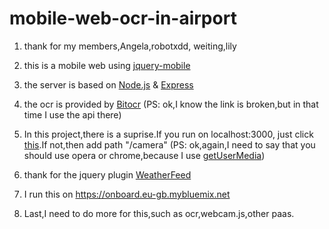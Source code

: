 # mobile-web-ocr-in-airport
1. thank for my members,Angela,robotxdd,
weiting,lily

1. this is a mobile web using [jquery-mobile](https://jquerymobile.com)

1. the server is based on [Node.js](https://nodejs.org) & [Express](http://expressjs.com)

1. the ocr is provided by [Bitocr](www.bitocr.com) (PS: ok,I know the link is broken,but in that time I use the api there)

1. In this project,there is a suprise.If you run on localhost:3000, just click [this](https://localhost:3000/camera).If not,then add path "/camera" (PS: ok,again,I need to say that you should use opera or chrome,because I use [getUserMedia](http://caniuse.com/#search=getUserMedia))

1. thank for the jquery plugin [WeatherFeed](https://github.com/dhardin/WeatherFeed)

1. I run this on https://onboard.eu-gb.mybluemix.net 

1. Last,I need to do more for this,such as ocr,webcam.js,other paas.
